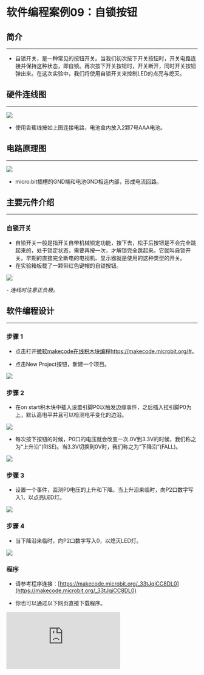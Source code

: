 ﻿# 软件编程案例09：自锁按钮

## 简介 ##
---
- 自锁开关，是一种常见的按钮开关。当我们初次按下开关按钮时，开关电路连接并保持这种状态，即自锁。再次按下开关按钮时，开关断开，同时开关按钮弹出来。在这次实验中，我们将使用自锁开关来控制LED的点亮与熄灭。

## 硬件连线图 ##
---
![](https://wiki-media-ef.oss-cn-hongkong.aliyuncs.com//images/2hsQnmL.png)

- 使用香蕉线按如上图连接电路，电池盒内放入2颗7号AAA电池。

## 电路原理图 ##
---
![](https://wiki-media-ef.oss-cn-hongkong.aliyuncs.com//images/VT0SVKN.png)

- micro:bit插槽的GND端和电池GND相连内部，形成电流回路。

## 主要元件介绍 ##
---
### 自锁开关 ###
- 自锁开关一般是指开关自带机械锁定功能，按下去，松手后按钮是不会完全跳起来的，处于锁定状态，需要再按一次，才解锁完全跳起来。它就叫自锁开关。早期的直接完全断电的电视机、显示器就是使用的这种类型的开关。
- 在实验箱板载了一颗带红色键帽的自锁按钮。

![](https://wiki-media-ef.oss-cn-hongkong.aliyuncs.com//images/3iIZPHP.png)

*- 连线时注意正负极。*

## 软件编程设计
---
### 步骤 1

- 点击打开[微软makecode在线积木块编程https://makecode.microbit.org/#](https://makecode.microbit.org/#)。

- 点击New Project按钮，新建一个项目。

![](https://wiki-media-ef.oss-cn-hongkong.aliyuncs.com//images/t34k5Zb.png)

### 步骤 2

- 在on start积木块中插入设置引脚P0以触发边缘事件，之后插入拉引脚P0为上，默认高电平并且可以检测电平变化的边沿。

![](https://wiki-media-ef.oss-cn-hongkong.aliyuncs.com//images/aIzHYGY.png)

- 每次按下按钮的时候，P0口的电压就会改变一次.0V到3.3V的时候，我们称之为“上升沿”(RISE)。当3.3V切换到0V时，我们称之为“下降沿”(FALL)。

![](https://wiki-media-ef.oss-cn-hongkong.aliyuncs.com//images/kcnveNe.jpg)

### 步骤 3

- 设置一个事件，监测P0电压的上升和下降。当上升沿来临时，向P2口数字写入1，以点亮LED灯。

![](https://wiki-media-ef.oss-cn-hongkong.aliyuncs.com//images/c6aX7T8.png)

### 步骤 4

- 当下降沿来临时，向P2口数字写入0，以熄灭LED灯。

![](https://wiki-media-ef.oss-cn-hongkong.aliyuncs.com//images/c6aX7T8.png)

### 程序

- 请参考程序连接：[https://makecode.microbit.org/_33tJqiCC8DL0](https://makecode.microbit.org/_33tJqiCC8DL0)

- 你也可以通过以下网页直接下载程序。



<div
    style={{
        position: 'relative',
        paddingBottom: '60%',
        overflow: 'hidden',
    }}
>
    <iframe
        src="https://makecode.microbit.org/_33tJqiCC8DL0"
        frameborder="0"
        sandbox="allow-popups allow-forms allow-scripts allow-same-origin"
        style={{
            position: 'absolute',
            width: '100%',
            height: '100%',
        }}
    />
</div>

## 结论
---
- 按下自锁开关，LED点亮；再按一次，LED熄灭。

## 思考
---
- 如何用自锁开关来控制micro:bit点阵显示屏，如何编写代码。

## 常见问题
---


## 相关阅读
---
